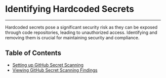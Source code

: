 # Identifying Hardcoded Secrets

---

Hardcoded secrets pose a significant security risk as they can be exposed through code repositories, leading to unauthorized access. Identifying and removing them is crucial for maintaining security and compliance.

## Table of Contents
* [Setting up GitHub Secret Scanning](guide/identifying_hardcoded_secrets/setting_up_github_secret_scanning.md)
* [Viewing GitHub Secret Scanning Findings](guide/identifying_hardcoded_secrets/viewing_github_secret_scanning_findings.md)
